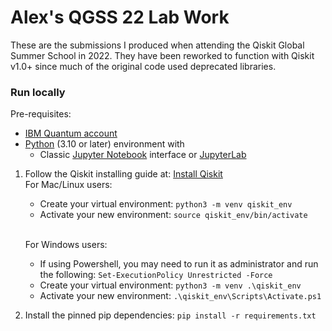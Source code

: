# Alex's QGSS 22 Lab Work

These are the submissions I produced when attending the Qiskit Global Summer School in 2022.
They have been reworked to function with Qiskit v1.0+ since much of the original code used deprecated libraries.

### Run locally

Pre-requisites:

- [IBM Quantum account](https://quantum.ibm.com/)
- [Python](https://www.python.org/) (3.10 or later) environment with
    - Classic [Jupyter Notebook](https://jupyter.readthedocs.io/en/latest/install/notebook-classic.html) interface or [JupyterLab](https://jupyterlab.readthedocs.io/en/stable/getting_started/installation.html)

1. Follow the Qiskit installing guide at: [Install Qiskit](https://docs.quantum.ibm.com/guides/install-qiskit)<br>
    For Mac/Linux users:
    - Create your virtual environment: `python3 -m venv qiskit_env`
    - Activate your new environment: `source qiskit_env/bin/activate`
    <br>

    For Windows users:<br>
    - If using Powershell, you may need to run it as administrator and run the following: `Set-ExecutionPolicy Unrestricted -Force`
    - Create your virtual environment: `python3 -m venv .\qiskit_env`
    - Activate your new environment: `.\qiskit_env\Scripts\Activate.ps1`

2. Install the pinned pip dependencies: `pip install -r requirements.txt`
